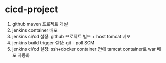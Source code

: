 # cicd-project


1. github maven 프로젝트 개설
2. jenkins container 배포
3. jenkins ci/cd 설정: github 프로젝트 빌드 + host tomcat 베포
4. jenkins build trigger 설정: git - poll SCM
3. jenkins ci/cd 설정: ssh+docker container 안에 tamcat container로 war 배포 자동화
